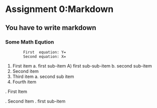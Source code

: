 # Assignment 0:Markdown
## You have to write markdown
### Some Math Eqution
			First  equation: Y=
			Second equation: X=



1. First item a. first sub-item A) first sub-sub-item b. second sub-item
2. Second item
3. Third item a. second sub item
4. Fourth item

. First Item

. Second Item
	. first sub-item


		


